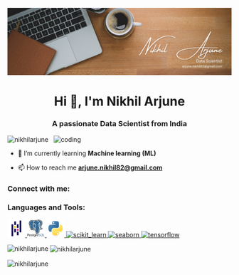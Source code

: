 ![logo](https://github.com/NikhilArjune/NikhilArjune/blob/main/Brown%20Wood%20Minimalist%20Profile%20LinkedIn%20Banner.png)
<h1 align="center">Hi 👋, I'm Nikhil Arjune</h1>
<h3 align="center">A passionate Data Scientist from India</h3>

<img align="right" alt="coding" width="400" src="https://www.google.com/url?sa=i&url=https%3A%2F%2Fwww.pinterest.com%2Famp%2Fpin%2Flottieanimationchainstarters-in-2021--59813501292017265%2F&psig=AOvVaw2-VdulNuFMSh9k8eymOQcl&ust=1681388067630000&source=images&cd=vfe&ved=0CBIQjhxqFwoTCLi9__iqpP4CFQAAAAAdAAAAABAJ">

<p align="left"> <img src="https://komarev.com/ghpvc/?username=nikhilarjune&label=Profile%20views&color=0e75b6&style=flat" alt="nikhilarjune" /> </p>

- 🌱 I’m currently learning **Machine learning (ML)**

- 📫 How to reach me **arjune.nikhil82@gmail.com**

<h3 align="left">Connect with me:</h3>
<p align="left">
</p>

<h3 align="left">Languages and Tools:</h3>
<p align="left"> <a href="https://pandas.pydata.org/" target="_blank" rel="noreferrer"> <img src="https://raw.githubusercontent.com/devicons/devicon/2ae2a900d2f041da66e950e4d48052658d850630/icons/pandas/pandas-original.svg" alt="pandas" width="40" height="40"/> </a> <a href="https://www.postgresql.org" target="_blank" rel="noreferrer"> <img src="https://raw.githubusercontent.com/devicons/devicon/master/icons/postgresql/postgresql-original-wordmark.svg" alt="postgresql" width="40" height="40"/> </a> <a href="https://www.python.org" target="_blank" rel="noreferrer"> <img src="https://raw.githubusercontent.com/devicons/devicon/master/icons/python/python-original.svg" alt="python" width="40" height="40"/> </a> <a href="https://scikit-learn.org/" target="_blank" rel="noreferrer"> <img src="https://upload.wikimedia.org/wikipedia/commons/0/05/Scikit_learn_logo_small.svg" alt="scikit_learn" width="40" height="40"/> </a> <a href="https://seaborn.pydata.org/" target="_blank" rel="noreferrer"> <img src="https://seaborn.pydata.org/_images/logo-mark-lightbg.svg" alt="seaborn" width="40" height="40"/> </a> <a href="https://www.tensorflow.org" target="_blank" rel="noreferrer"> <img src="https://www.vectorlogo.zone/logos/tensorflow/tensorflow-icon.svg" alt="tensorflow" width="40" height="40"/> </a> </p>

<p><img align="left" src="https://github-readme-stats.vercel.app/api/top-langs?username=nikhilarjune&show_icons=true&locale=en&layout=compact" alt="nikhilarjune" /></p>

<p>&nbsp;<img align="center" src="https://github-readme-stats.vercel.app/api?username=nikhilarjune&show_icons=true&locale=en" alt="nikhilarjune" /></p>

<p><img align="center" src="https://github-readme-streak-stats.herokuapp.com/?user=nikhilarjune&" alt="nikhilarjune" /></p>

